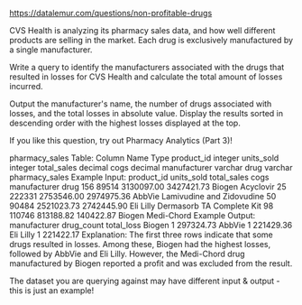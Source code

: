 https://datalemur.com/questions/non-profitable-drugs

CVS Health is analyzing its pharmacy sales data, and how well different products are selling in the market. Each drug is exclusively manufactured by a single manufacturer.

Write a query to identify the manufacturers associated with the drugs that resulted in losses for CVS Health and calculate the total amount of losses incurred.

Output the manufacturer's name, the number of drugs associated with losses, and the total losses in absolute value. Display the results sorted in descending order with the highest losses displayed at the top.

If you like this question, try out Pharmacy Analytics (Part 3)!

pharmacy_sales Table:
Column Name	Type
product_id	integer
units_sold	integer
total_sales	decimal
cogs	decimal
manufacturer	varchar
drug	varchar
pharmacy_sales Example Input:
product_id	units_sold	total_sales	cogs	manufacturer	drug
156	89514	3130097.00	3427421.73	Biogen	Acyclovir
25	222331	2753546.00	2974975.36	AbbVie	Lamivudine and Zidovudine
50	90484	2521023.73	2742445.90	Eli Lilly	Dermasorb TA Complete Kit
98	110746	813188.82	140422.87	Biogen	Medi-Chord
Example Output:
manufacturer	drug_count	total_loss
Biogen	1	297324.73
AbbVie	1	221429.36
Eli Lilly	1	221422.17
Explanation:
The first three rows indicate that some drugs resulted in losses. Among these, Biogen had the highest losses, followed by AbbVie and Eli Lilly. However, the Medi-Chord drug manufactured by Biogen reported a profit and was excluded from the result.

The dataset you are querying against may have different input & output - this is just an example!

